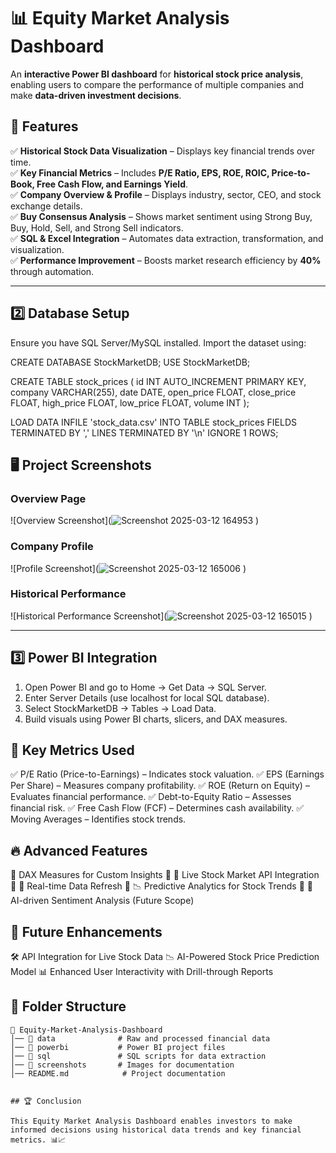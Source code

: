 # 📊 Equity Market Analysis Dashboard

An **interactive Power BI dashboard** for **historical stock price analysis**, enabling users to compare the performance of multiple companies and make **data-driven investment decisions**.

## 🚀 Features

✅ **Historical Stock Data Visualization** – Displays key financial trends over time.  
✅ **Key Financial Metrics** – Includes **P/E Ratio, EPS, ROE, ROIC, Price-to-Book, Free Cash Flow, and Earnings Yield**.  
✅ **Company Overview & Profile** – Displays industry, sector, CEO, and stock exchange details.  
✅ **Buy Consensus Analysis** – Shows market sentiment using Strong Buy, Buy, Hold, Sell, and Strong Sell indicators.  
✅ **SQL & Excel Integration** – Automates data extraction, transformation, and visualization.  
✅ **Performance Improvement** – Boosts market research efficiency by **40%** through automation.  

---

## 2️⃣ Database Setup

Ensure you have SQL Server/MySQL installed. Import the dataset using:


CREATE DATABASE StockMarketDB;
USE StockMarketDB;

CREATE TABLE stock_prices (
    id INT AUTO_INCREMENT PRIMARY KEY,
    company VARCHAR(255),
    date DATE,
    open_price FLOAT,
    close_price FLOAT,
    high_price FLOAT,
    low_price FLOAT,
    volume INT
);

LOAD DATA INFILE 'stock_data.csv'
INTO TABLE stock_prices
FIELDS TERMINATED BY ','
LINES TERMINATED BY '\n'
IGNORE 1 ROWS;






## 🖥️ Project Screenshots

### **Overview Page**
![Overview Screenshot](![Screenshot 2025-03-12 164953](https://github.com/user-attachments/assets/6d23b65c-d94f-4644-8f85-569a46d35820)
)

### **Company Profile**
![Profile Screenshot](![Screenshot 2025-03-12 165006](https://github.com/user-attachments/assets/f1553286-5a91-45a8-aad1-2d81b27ece31)
)

### **Historical Performance**
![Historical Performance Screenshot](![Screenshot 2025-03-12 165015](https://github.com/user-attachments/assets/88247e42-1e5c-4168-8fe1-f7f537861461)
)

---
## 3️⃣ Power BI Integration

1. Open Power BI and go to Home → Get Data → SQL Server.
2. Enter Server Details (use localhost for local SQL database).
3. Select StockMarketDB → Tables → Load Data.
4. Build visuals using Power BI charts, slicers, and DAX measures.

## 📌 Key Metrics Used

✅ P/E Ratio (Price-to-Earnings) – Indicates stock valuation.
✅ EPS (Earnings Per Share) – Measures company profitability.
✅ ROE (Return on Equity) – Evaluates financial performance.
✅ Debt-to-Equity Ratio – Assesses financial risk.
✅ Free Cash Flow (FCF) – Determines cash availability.
✅ Moving Averages – Identifies stock trends.

## 🔥 Advanced Features

🔹 DAX Measures for Custom Insights
🔹 🔄 Live Stock Market API Integration
🔹 📡 Real-time Data Refresh
🔹 📉 Predictive Analytics for Stock Trends
🔹 📌 AI-driven Sentiment Analysis (Future Scope)

## 🚀 Future Enhancements

🛠 API Integration for Live Stock Data
📉 AI-Powered Stock Price Prediction Model
📊 Enhanced User Interactivity with Drill-through Reports



## 📂 Folder Structure

```plaintext
📁 Equity-Market-Analysis-Dashboard
│── 📂 data              # Raw and processed financial data
│── 📂 powerbi           # Power BI project files
│── 📂 sql               # SQL scripts for data extraction
│── 📂 screenshots       # Images for documentation
│── README.md            # Project documentation


## 🏆 Conclusion

This Equity Market Analysis Dashboard enables investors to make informed decisions using historical data trends and key financial metrics. 📊📈
